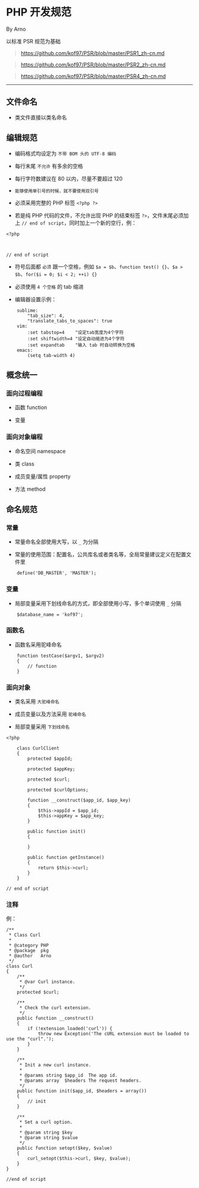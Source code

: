 # PHP 开发规范

By Arno

以标准 PSR 规范为基础

> https://github.com/kof97/PSR/blob/master/PSR1_zh-cn.md

> https://github.com/kof97/PSR/blob/master/PSR2_zh-cn.md

> https://github.com/kof97/PSR/blob/master/PSR4_zh-cn.md

---

## 文件命名

* 类文件直接以类名命名

## 编辑规范

* 编码格式均设定为 `不带 BOM 头的 UTF-8 编码`

* 每行末尾 `不允许` 有多余的空格

* 每行字符数建议在 80 以内，尽量不要超过 120

* `能够使用单引号的时候，就不要使用双引号`

* 必须采用完整的 PHP 标签 `<?php ?>`

* 若是纯 PHP 代码的文件，不允许出现 PHP 的结束标签 `?>`，文件末尾必须加上 `// end of script`，同时加上一个新的空行，例：

```
<?php



// end of script

```

* 符号后面都 `必须` 跟一个空格，例如 `$a = $b`、`function test() {}`、`$a > $b`、`for($i = 0; $i < 2; ++i) {}`

* 必须使用 `4 个空格` 的 tab 缩进

* 编辑器设置示例：

```
	sublime:
		"tab_size": 4,
		"translate_tabs_to_spaces": true
	vim:
		:set tabstop=4    "设定tab宽度为4个字符
		:set shiftwidth=4 "设定自动缩进为4个字符
		:set expandtab    "输入 tab 时自动转换为空格
	emacs:
		(setq tab-width 4)
```

## 概念统一

### 面向过程编程

* 函数 function

* 变量

### 面向对象编程

* 命名空间 namespace

* 类 class

* 成员变量/属性 property

* 方法 method


## 命名规范

### 常量

* 常量命名全部使用大写，以 `_` 为分隔

* 常量的使用范围：配置名，公共库名或者类名等，全局常量建议定义在配置文件里

```
	define('DB_MASTER', 'MASTER');
```

### 变量

* 局部变量采用下划线命名的方式，即全部使用小写，多个单词使用 `_` 分隔

```
	$database_name = 'kof97';
```

### 函数名

* 函数名采用驼峰命名

```
	function testCase($argv1, $argv2)
	{
		// function
	}
```

### 面向对象

* 类名采用 `大驼峰命名`

* 成员变量以及方法采用 `驼峰命名`

* 局部变量采用 `下划线命名`

```
<?php

	class CurlClient
	{
		protected $appId;

		protected $appKey;

		protected $curl;

		protected $curlOptions;

		function __construct($app_id, $app_key)
		{
			$this->appId = $app_id;
			$this->appKey = $app_key;
		}

		public function init()
		{

		}

		public function getInstance()
		{
			return $this->curl;
		}
	}

// end of script

```

### 注释

例：

```
/**
 * Class Curl
 *
 * @category PHP
 * @package  pkg
 * @author   Arno
 */
class Curl
{
	/**
	 * @var Curl instance.
	 */
	protected $curl;

	/**
	 * Check the curl extension.
	 */
	public function __construct()
	{
		if (!extension_loaded('curl')) {
			throw new Exception('The cURL extension must be loaded to use the "curl".');
		}
	}

	/**
	 * Init a new curl instance.
	 *
	 * @params string $app_id  The app id.
	 * @params array  $headers The request headers.
	 */
	public function init($app_id, $headers = array())
	{
		// init
	}

	/**
	 * Set a curl option.
	 *
	 * @param string $key
	 * @param string $value
	 */
	public function setopt($key, $value)
	{
		curl_setopt($this->curl, $key, $value);
	}
}

//end of script

```
